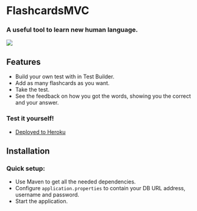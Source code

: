 # FlashcardsMVC
### A useful tool to learn new human language.

![](https://i.imgur.com/bDsvoSX.gif)

## Features
- Build your own test with in Test Builder.
- Add as many flashcards as you want.
- Take the test.
- See the feedback on how you got the words, showing you the correct and your answer.

### Test it yourself!
- [Deployed to Heroku](fcmvc.herokuapp.com)

## Installation
### Quick setup:
- Use Maven to get all the needed dependencies.
- Configure `application.properties` to contain your DB URL address, username and password.
- Start the application.
